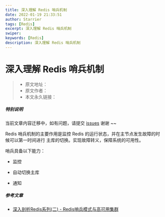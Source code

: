```yaml
---
title: 深入理解 Redis 哨兵机制
date: 2022-01-19 21:33:51
author: Starrier
tags: [Redis]
excerpt: 深入理解 Redis 哨兵机制
swiper: 
keywords: [Redis]
description: 深入理解 Redis 哨兵机制
---
```


# 深入理解 Redis 哨兵机制

> * 原文地址：[]()
> * 原文作者：[]()
> * 本文永久链接：[]()

##### **特别说明**

当前文章内容迁移中，如有问题，请提交 [issues](https://github.com/Starrier/starrier.github.io/issues) 谢谢 ~~

Redis 哨兵机制的主要作用是监控 Redis 的运行状态，并在主节点发生故障的时候可以第一时间进行
主库的切换。实现故障转义，保障系统的可用性。

哨兵具备以下能力：

- 监控 

- 自动切换主库

- 通知



##### 参考文章

- [深入剖析Redis系列(二) - Redis哨兵模式与高可用集群](https://juejin.cn/post/6844903663362637832#heading-26)
